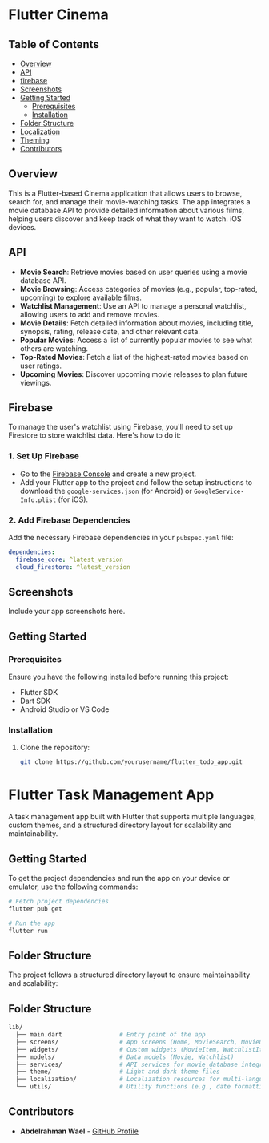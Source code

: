 # Flutter Cinema

## Table of Contents
- [Overview](#overview)
-  [API](#API)
- [firebase](#Firebase)
- [Screenshots](#screenshots)
- [Getting Started](#getting-started)
  - [Prerequisites](#prerequisites)
  - [Installation](#installation)
- [Folder Structure](#folder-structure)
- [Localization](#localization)
- [Theming](#theming)
- [Contributors](#contributors)
  
## Overview
This is a Flutter-based Cinema application that allows users to browse, search for, and manage their movie-watching tasks. The app integrates a movie database API to provide detailed information about various films, helping users discover and keep track of what they want to watch.  iOS devices.

## API
- **Movie Search**: Retrieve movies based on user queries using a movie database API.
- **Movie Browsing**: Access categories of movies (e.g., popular, top-rated, upcoming) to explore available films.
- **Watchlist Management**: Use an API to manage a personal watchlist, allowing users to add and remove movies.
- **Movie Details**: Fetch detailed information about movies, including title, synopsis, rating, release date, and other relevant data.
-  **Popular Movies**: Access a list of currently popular movies to see what others are watching.
- **Top-Rated Movies**: Fetch a list of the highest-rated movies based on user ratings.
- **Upcoming Movies**: Discover upcoming movie releases to plan future viewings.

## Firebase

To manage the user's watchlist using Firebase, you'll need to set up Firestore to store watchlist data. Here's how to do it:

### 1. Set Up Firebase

- Go to the [Firebase Console](https://console.firebase.google.com/) and create a new project.
- Add your Flutter app to the project and follow the setup instructions to download the `google-services.json` (for Android) or `GoogleService-Info.plist` (for iOS).

### 2. Add Firebase Dependencies

Add the necessary Firebase dependencies in your `pubspec.yaml` file:

```yaml
dependencies:
  firebase_core: ^latest_version
  cloud_firestore: ^latest_version
```
## Screenshots
Include your app screenshots here.

## Getting Started

### Prerequisites
Ensure you have the following installed before running this project:
- Flutter SDK
- Dart SDK
- Android Studio or VS Code

### Installation
1. Clone the repository:
   ```bash
   git clone https://github.com/yourusername/flutter_todo_app.git
# Flutter Task Management App

A task management app built with Flutter that supports multiple languages, custom themes, and a structured directory layout for scalability and maintainability.

## Getting Started

To get the project dependencies and run the app on your device or emulator, use the following commands:

```bash
# Fetch project dependencies
flutter pub get

# Run the app
flutter run
```

## Folder Structure

The project follows a structured directory layout to ensure maintainability and scalability:

## Folder Structure
```bash
lib/
  ├── main.dart                # Entry point of the app
  ├── screens/                 # App screens (Home, MovieSearch, MovieDetails, Watchlist, etc.)
  ├── widgets/                 # Custom widgets (MovieItem, WatchlistItem, etc.)
  ├── models/                  # Data models (Movie, Watchlist)
  ├── services/                # API services for movie database integration
  ├── theme/                   # Light and dark theme files
  ├── localization/            # Localization resources for multi-language support
  └── utils/                   # Utility functions (e.g., date formatting, API handling)
```

## Contributors

- **Abdelrahman Wael** - [GitHub Profile](https://github.com/AbdoJoker99)
